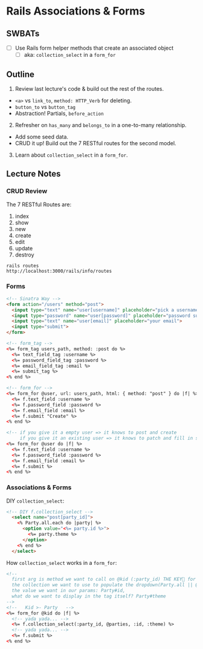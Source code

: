 Rails Associations & Forms
==========================

## SWBATs

- [ ] Use Rails form helper methods that create an associated object
  - [ ] aka: `collection_select` in a `form_for`

## Outline

1. Review last lecture's code & build out the rest of the routes.
  * `<a>` vs `link_to`, `method: HTTP_Verb` for deleting.
  * `button_to` vs `button_tag`
  * Abstraction! Partials, `before_action`
2. Refresher on `has_many` and `belongs_to` in a one-to-many relationship.
  * Add some seed data.
  * CRUD it up! Build out the 7 RESTful routes for the second model.
3. Learn about `collection_select` in a `form_for`.

## Lecture Notes

### CRUD Review

The 7 RESTful Routes are:

1. index
2. show
3. new
4. create
5. edit
6. update
7. destroy

```
rails routes
http://localhost:3000/rails/info/routes
```

### Forms

```html
<!-- Sinatra Way -->
<form action="/users" method="post">
  <input type="text" name="user[username]" placeholder="pick a username">
  <input type="password" name="user[password]" placeholder="password super secret">
  <input type="text" name="user[email]" placeholder="your email">
  <input type="submit">
</form>

<!-- form_tag -->
<%= form_tag users_path, method: :post do %>
  <%= text_field_tag :username %>
  <%= password_field_tag :password %>
  <%= email_field_tag :email %>
  <%= submit_tag %>
<% end %>

<!-- form_for -->
<%= form_for @user, url: users_path, html: { method: "post" } do |f| %>
  <%= f.text_field :username %>
  <%= f.password_field :password %>
  <%= f.email_field :email %>
  <%= f.submit "Create" %>
<% end %>

<!-- if you give it a empty user => it knows to post and create
     if you give it an existing user => it knows to patch and fill in stuff -->
<%= form_for @user do |f| %>
  <%= f.text_field :username %>
  <%= f.password_field :password %>
  <%= f.email_field :email %>
  <%= f.submit %>
<% end %>
```

### Associations & Forms

DIY `collection_select`:

```html
<!-- DIY f.collection_select -->
  <select name="post[party_id]">
    <% Party.all.each do |party| %>
      <option value="<%= party.id %>">
        <%= party.theme %>
      </option>
    <% end %>
  </select>
```

How `collection_select` works in a `form_for`:

```html
<!--
  first arg is method we want to call on @kid (:party_id) THE KEY🔑 for my Params,
  the collection we want to use to populate the dropdown(Party.all || @parties which is a reference from the controller to be Party.all),
  the value we want in our params: Party#id,
  what do we want to display in the tag itself? Party#theme
-->
<!--   Kid >- Party   -->
<%= form_for @kid do |f| %>
  <!-- yada yada... -->
  <%= f.collection_select(:party_id, @parties, :id, :theme) %>
  <!-- yada yada... -->
  <%= f.submit %>
<% end %>
```
